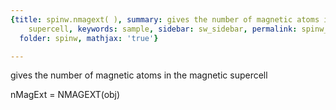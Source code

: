 ```yaml
---
{title: spinw.nmagext( ), summary: gives the number of magnetic atoms in the magnetic
    supercell, keywords: sample, sidebar: sw_sidebar, permalink: spinw_nmagext.html,
  folder: spinw, mathjax: 'true'}

---
```

gives the number of magnetic atoms in the magnetic supercell
 
nMagExt = NMAGEXT(obj)
 
